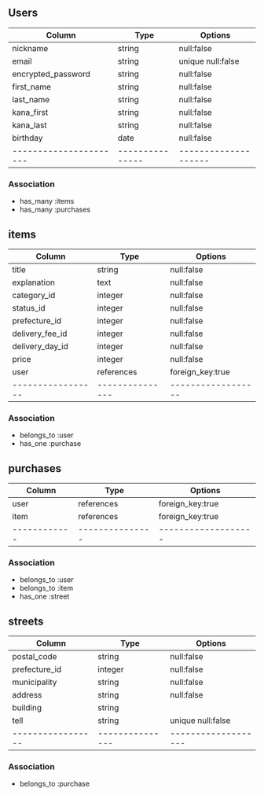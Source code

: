 ## Users

|Column                |Type           |Options             |
|----------------------|---------------|--------------------|
| nickname             |  string       | null:false         |
| email                |  string       | unique null:false  |
| encrypted_password   |  string       | null:false         |
| first_name           |  string       | null:false         |
| last_name            |  string       | null:false         |
|kana_first            |  string       | null:false         |
|kana_last             |  string       | null:false         |
| birthday             |   date        | null:false         |
|----------------------|---------------|--------------------|

### Association
- has_many :items
- has_many :purchases

## items

|Column           |Type           |Options           |
|-----------------|---------------|------------------|
| title           | string        | null:false       |
| explanation     | text          | null:false       |
| category_id     | integer       | null:false       |
| status_id       | integer       | null:false       |
| prefecture_id   | integer       | null:false       |
| delivery_fee_id | integer       | null:false       |
| delivery_day_id | integer       | null:false       |
| price           | integer       | null:false       |
| user            | references    | foreign_key:true | 
|-----------------|---------------|------------------| 

### Association
- belongs_to :user
- has_one    :purchase

## purchases

 |Column      |Type           |Options           |
|------------|---------------|-------------------|
| user       | references    | foreign_key:true  |
| item       | references    | foreign_key:true  | 
|------------|---------------|-------------------|

### Association
- belongs_to   :user
- belongs_to   :item
- has_one   :street

## streets

|Column           | Type           |Options           |
|-----------------|---------------|-------------------|
| postal_code     | string        | null:false        |
| prefecture_id   | integer       | null:false        |
| municipality    | string        | null:false        |
| address         | string        | null:false        |
| building        | string        |                   |
| tell            | string        | unique null:false |
|-----------------|---------------|-------------------|

### Association
- belongs_to  :purchase